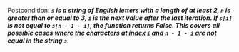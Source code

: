 Postcondition: ***`s` is a string of English letters with a length of at least 2, `n` is greater than or equal to 3, `i` is the next value after the last iteration. If `s[i]` is not equal to `s[n - 1 - i]`, the function returns False. This covers all possible cases where the characters at index `i` and `n - 1 - i` are not equal in the string `s`.***